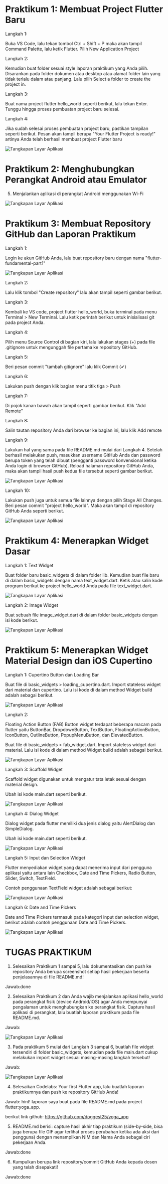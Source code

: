 # Praktikum 1: Membuat Project Flutter Baru

Langkah 1:

Buka VS Code, lalu tekan tombol Ctrl + Shift + P maka akan tampil Command Palette, lalu ketik Flutter. Pilih New Application Project

Langkah 2:

Kemudian buat folder sesuai style laporan praktikum yang Anda pilih. Disarankan pada folder dokumen atau desktop atau alamat folder lain yang tidak terlalu dalam atau panjang. Lalu pilih Select a folder to create the project in.

Langkah 3:

Buat nama project flutter hello_world seperti berikut, lalu tekan Enter. Tunggu hingga proses pembuatan project baru selesai.

Langkah 4:

Jika sudah selesai proses pembuatan project baru, pastikan tampilan seperti berikut. Pesan akan tampil berupa "Your Flutter Project is ready!" artinya Anda telah berhasil membuat project Flutter baru

![Tangkapan Layar Aplikasi](assets/image/p1.png)

# Praktikum 2: Menghubungkan Perangkat Android atau Emulator

5. Menjalankan aplikasi di perangkat Android menggunakan Wi-Fi

![Tangkapan Layar Aplikasi](assets/image/p2l5.png)


# Praktikum 3: Membuat Repository GitHub dan Laporan Praktikum

Langkah 1:

Login ke akun GitHub Anda, lalu buat repository baru dengan nama "flutter-fundamental-part1"

![Tangkapan Layar Aplikasi](assets/image/p3l1.png)

Langkah 2:

Lalu klik tombol "Create repository" lalu akan tampil seperti gambar berikut.

Langkah 3:

Kembali ke VS code, project flutter hello_world, buka terminal pada menu Terminal > New Terminal. Lalu ketik perintah berikut untuk inisialisasi git pada project Anda.

Langkah 4:

Pilih menu Source Control di bagian kiri, lalu lakukan stages (+) pada file .gitignore untuk mengunggah file pertama ke repository GitHub.

Langkah 5:

Beri pesan commit "tambah gitignore" lalu klik Commit (✔)

Langkah 6:

Lakukan push dengan klik bagian menu titik tiga > Push

Langkah 7:

Di pojok kanan bawah akan tampil seperti gambar berikut. Klik "Add Remote"

Langkah 8:

Salin tautan repository Anda dari browser ke bagian ini, lalu klik Add remote

Langkah 9:

Lakukan hal yang sama pada file README.md mulai dari Langkah 4. Setelah berhasil melakukan push, masukkan username GitHub Anda dan password berupa token yang telah dibuat (pengganti password konvensional ketika Anda login di browser GitHub). Reload halaman repository GitHub Anda, maka akan tampil hasil push kedua file tersebut seperti gambar berikut.

![Tangkapan Layar Aplikasi](assets/image/p3l9.png)

Langkah 10:

Lakukan push juga untuk semua file lainnya dengan pilih Stage All Changes. Beri pesan commit "project hello_world". Maka akan tampil di repository GitHub Anda seperti berikut.

![Tangkapan Layar Aplikasi](assets/image/p3l10.png)


# Praktikum 4: Menerapkan Widget Dasar

Langkah 1: Text Widget

Buat folder baru basic_widgets di dalam folder lib. Kemudian buat file baru di dalam basic_widgets dengan nama text_widget.dart. Ketik atau salin kode program berikut ke project hello_world Anda pada file text_widget.dart.

![Tangkapan Layar Aplikasi](assets/image/p4l1.png)

Langkah 2: Image Widget

Buat sebuah file image_widget.dart di dalam folder basic_widgets dengan isi kode berikut.

![Tangkapan Layar Aplikasi](assets/image/p4l2.png)

# Praktikum 5: Menerapkan Widget Material Design dan iOS Cupertino

Langkah 1: Cupertino Button dan Loading Bar

Buat file di basic_widgets > loading_cupertino.dart. Import stateless widget dari material dan cupertino. Lalu isi kode di dalam method Widget build adalah sebagai berikut.

![Tangkapan Layar Aplikasi](assets/image/p5l1.png)

Langkah 2: 

Floating Action Button (FAB)
Button widget terdapat beberapa macam pada flutter yaitu ButtonBar, DropdownButton, TextButton, FloatingActionButton, IconButton, OutlineButton, PopupMenuButton, dan ElevatedButton.

Buat file di basic_widgets > fab_widget.dart. Import stateless widget dari material. Lalu isi kode di dalam method Widget build adalah sebagai berikut.

![Tangkapan Layar Aplikasi](assets/image/p5l2.png)

Langkah 3: Scaffold Widget

Scaffold widget digunakan untuk mengatur tata letak sesuai dengan material design.

Ubah isi kode main.dart seperti berikut.

![Tangkapan Layar Aplikasi](assets/image/p5l3.png)

Langkah 4: Dialog Widget

Dialog widget pada flutter memiliki dua jenis dialog yaitu AlertDialog dan SimpleDialog.

Ubah isi kode main.dart seperti berikut.

![Tangkapan Layar Aplikasi](assets/image/p5l4.png)

Langkah 5: Input dan Selection Widget

Flutter menyediakan widget yang dapat menerima input dari pengguna aplikasi yaitu antara lain Checkbox, Date and Time Pickers, Radio Button, Slider, Switch, TextField.

Contoh penggunaan TextField widget adalah sebagai berikut:

![Tangkapan Layar Aplikasi](assets/image/p5l5.png)

Langkah 6: Date and Time Pickers

Date and Time Pickers termasuk pada kategori input dan selection widget, berikut adalah contoh penggunaan Date and Time Pickers.


![Tangkapan Layar Aplikasi](assets/image/p5l6.png)

# TUGAS PRAKTIKUM

1. Selesaikan Praktikum 1 sampai 5, lalu dokumentasikan dan push ke repository Anda berupa screenshot setiap hasil pekerjaan beserta penjelasannya di file README.md!

Jawab:done

2. Selesaikan Praktikum 2 dan Anda wajib menjalankan aplikasi hello_world pada perangkat fisik (device Android/iOS) agar Anda mempunyai pengalaman untuk menghubungkan ke perangkat fisik. Capture hasil aplikasi di perangkat, lalu buatlah laporan praktikum pada file README.md.

Jawab:

![Tangkapan Layar Aplikasi](assets/image/t2.png)

3. Pada praktikum 5 mulai dari Langkah 3 sampai 6, buatlah file widget tersendiri di folder basic_widgets, kemudian pada file main.dart cukup melakukan import widget sesuai masing-masing langkah tersebut!

Jawab:

![Tangkapan Layar Aplikasi](assets/image/t3.png)

4. Selesaikan Codelabs: Your first Flutter app, lalu buatlah laporan praktikumnya dan push ke repository GitHub Anda!

Jawab: 
hint!
laporan saya buat pada file README.md pada project flutter:yoga_app.

berikut link github: https://github.com/doggest25/yoga_app

5. README.md berisi: capture hasil akhir tiap praktikum (side-by-side, bisa juga berupa file GIF agar terlihat proses perubahan ketika ada aksi dari pengguna) dengan menampilkan NIM dan Nama Anda sebagai ciri pekerjaan Anda.

Jawab:done

6. Kumpulkan berupa link repository/commit GitHub Anda kepada dosen yang telah disepakati!

Jawab:done
